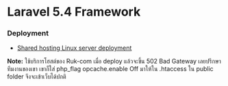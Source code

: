 # Laravel 5.4 Framework

### Deployment
* [Shared hosting Linux server deployment](https://stackoverflow.com/documentation/laravel/2410/deploy-laravel-5-app-on-shared-hosting-on-linux-server#t=201708141731492884701)  
  
**Note:** ใช้บริการโฮสต์ของ Ruk-com เมื่อ deploy แล้วจะขึ้น 502 Bad Gateway เลยปรึกษาทีมงานของเขา เขาก็ใส่ php_flag opcache.enable Off มาให้ใน .htaccess ใน public folder จึงจะเข้าเว็บได้ปกติ
